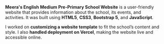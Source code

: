 **Meera's English Medium Pre-Primary School Website** is a user-friendly website that provides information about the school, its events, and activities. It was built using **HTML5**, **CSS3**, **Bootstrap 5**, and **JavaScript**.

I worked on **customizing a website template** to fit the school’s content and style. I also **handled deployment on Vercel**, making the website live and accessible online.

